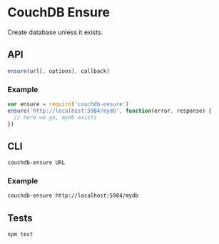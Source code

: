 # CouchDB Ensure
Create database unless it exists.

## API

```js
ensure(url[, options], callback)
```

### Example

```js
var ensure = require('couchdb-ensure')
ensure('http://localhost:5984/mydb', function(error, response) {
  // here we go, mydb exists
})
```

## CLI

```sh
couchdb-ensure URL
```

### Example

```sh
couchdb-ensure http://localhost:5984/mydb
```

## Tests
```sh
npm test
```
